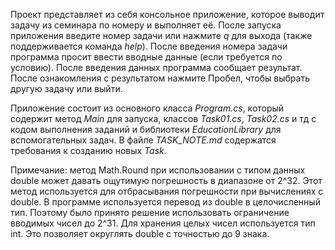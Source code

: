 Проект представляет из себя консольное приложение, которое выводит задачу из семинара по номеру и выполняет её.
После запуска приложения введите номер задачи или нажмите *q* для выхода (также поддерживается команда *help*). После введения номера задачи программа просит ввести вводные данные (если требуется по условию). После введения данных программа сообщает результат. После ознакомления с результатом нажмите Пробел, чтобы выбрать другую задачу или выйти.

Приложение состоит из основного класса *Program.cs*, который содержит метод *Main* для запуска, классов *Task01.cs*, *Task02.cs* и тд с кодом выполнения заданий и библиотеки *EducationLibrary* для вспомогательных задач.
В файле *TASK_NOTE.md* содержатся требования к созданию новых *Task*.

Примечание: метод Math.Round при использовании с типом данных double может давать ощутимую погрешность в диапазоне от 2^32. Этот метод используется для отбрасывания погрешности при вычислениях с double. В программе используется перевод из double в целочисленный тип. Поэтому было принято решение использовать ограничение вводимых чисел до 2^31. Для хранения целых чисел используется тип int. Это позволяет округлять double с точностью до 9 знака.